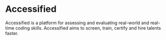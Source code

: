 # Accessified
Accessified is a platform for assessing and evaluating real-world and real-time coding skills. Accessified aims to screen, train, certify and hire talents faster.
